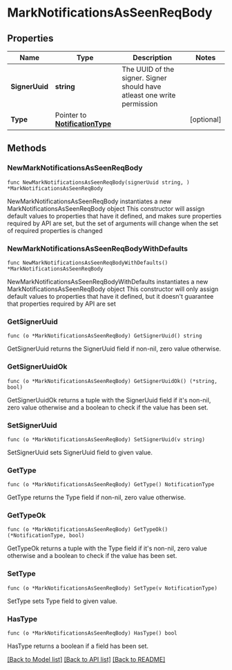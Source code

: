 # MarkNotificationsAsSeenReqBody

## Properties

Name | Type | Description | Notes
------------ | ------------- | ------------- | -------------
**SignerUuid** | **string** | The UUID of the signer. Signer should have atleast one write permission  | 
**Type** | Pointer to [**NotificationType**](NotificationType.md) |  | [optional] 

## Methods

### NewMarkNotificationsAsSeenReqBody

`func NewMarkNotificationsAsSeenReqBody(signerUuid string, ) *MarkNotificationsAsSeenReqBody`

NewMarkNotificationsAsSeenReqBody instantiates a new MarkNotificationsAsSeenReqBody object
This constructor will assign default values to properties that have it defined,
and makes sure properties required by API are set, but the set of arguments
will change when the set of required properties is changed

### NewMarkNotificationsAsSeenReqBodyWithDefaults

`func NewMarkNotificationsAsSeenReqBodyWithDefaults() *MarkNotificationsAsSeenReqBody`

NewMarkNotificationsAsSeenReqBodyWithDefaults instantiates a new MarkNotificationsAsSeenReqBody object
This constructor will only assign default values to properties that have it defined,
but it doesn't guarantee that properties required by API are set

### GetSignerUuid

`func (o *MarkNotificationsAsSeenReqBody) GetSignerUuid() string`

GetSignerUuid returns the SignerUuid field if non-nil, zero value otherwise.

### GetSignerUuidOk

`func (o *MarkNotificationsAsSeenReqBody) GetSignerUuidOk() (*string, bool)`

GetSignerUuidOk returns a tuple with the SignerUuid field if it's non-nil, zero value otherwise
and a boolean to check if the value has been set.

### SetSignerUuid

`func (o *MarkNotificationsAsSeenReqBody) SetSignerUuid(v string)`

SetSignerUuid sets SignerUuid field to given value.


### GetType

`func (o *MarkNotificationsAsSeenReqBody) GetType() NotificationType`

GetType returns the Type field if non-nil, zero value otherwise.

### GetTypeOk

`func (o *MarkNotificationsAsSeenReqBody) GetTypeOk() (*NotificationType, bool)`

GetTypeOk returns a tuple with the Type field if it's non-nil, zero value otherwise
and a boolean to check if the value has been set.

### SetType

`func (o *MarkNotificationsAsSeenReqBody) SetType(v NotificationType)`

SetType sets Type field to given value.

### HasType

`func (o *MarkNotificationsAsSeenReqBody) HasType() bool`

HasType returns a boolean if a field has been set.


[[Back to Model list]](../README.md#documentation-for-models) [[Back to API list]](../README.md#documentation-for-api-endpoints) [[Back to README]](../README.md)


